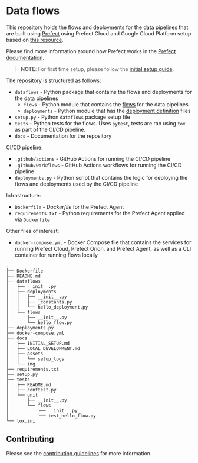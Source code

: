 # Data flows

This repository holds the flows and deployments for the data pipelines that are built using [Prefect](https://www.prefect.io/) using Prefect Cloud and Google Cloud Platform setup based on [this resource](https://github.com/anna-geller/prefect-cloud-gcp).

Please find more information around how Prefect works in the [Prefect documentation](https://docs.prefect.io/).

>**NOTE**: For first time setup, please follow the [initial setup guide](docs/INITIAL_SETUP.md).

The repository is structured as follows:

- `dataflows` - Python package that contains the flows and deployments for the data pipelines
  - `flows` - Python module that contains the [flows](https://docs.prefect.io/concepts/flows/) for the data pipelines
  - `deployments` - Python module that has the [deployment definition](https://docs.prefect.io/concepts/deployments/) files
- `setup.py` - Python `dataflows` package setup file
- `tests` - Python tests for the flows. Uses `pytest`, tests are ran using `tox` as part of the CI/CD pipeline.
- `docs` - Documentation for the repository

CI/CD pipeline:

- `.github/actions` - GitHub Actions for running the CI/CD pipeline
- `.github/workflows` - GitHub Actions workflows for running the CI/CD pipeline
- `deployments.py` - Python script that contains the logic for deploying the flows and deployments used by the CI/CD pipeline

Infrastructure:

- `Dockerfile` - *Dockerfile* for the Prefect Agent
- `requirements.txt` - Python requirements for the Prefect Agent applied via `Dockerfile`

Other files of interest:

- `docker-compose.yml` - Docker Compose file that contains the services for running Prefect Cloud, Prefect Orion, and Prefect Agent, as well as a CLI container for running flows locally

```
.
├── Dockerfile
├── README.md
├── dataflows
│   ├── __init__.py
│   ├── deployments
│   │   ├── __init__.py
│   │   ├── _constants.py
│   │   └── hello_deployment.py
│   └── flows
│       ├── __init__.py
│       └── hello_flow.py
├── deployments.py
├── docker-compose.yml
├── docs
│   ├── INITIAL_SETUP.md
│   ├── LOCAL_DEVELOPMENT.md
│   ├── assets
│   │   └── setup_logs
│   └── img
├── requirements.txt
├── setup.py
├── tests
│   ├── README.md
│   ├── conftest.py
│   └── unit
│       ├── __init__.py
│       └── flows
│           ├── __init__.py
│           └── test_hello_flow.py
└── tox.ini
```

## Contributing

Please see the [contributing guidelines](docs/CONTRIBUTING.md) for more information.
